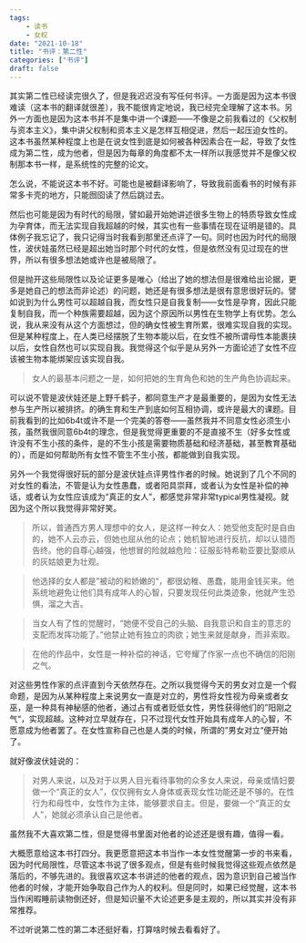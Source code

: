 ```yaml
---
tags:
    - 读书
    - 女权
date: "2021-10-18"
title: "书评：第二性"
categories: ["书评"]
draft: false
---
```

其实第二性已经读完很久了，但是我迟迟没有写任何书评。一方面是因为这本书很难读（这本书的翻译就很差），我不能很肯定地说，我已经完全理解了这本书。另外一方面也是因为这本书并不是集中讲一个课题——不像是之前我看过的《父权制与资本主义》，集中讲父权制和资本主义是怎样互相促进，然后一起压迫女性的。这本书虽然某种程度上也是在说女性到底是如何被各种因素合在一起，导致了女性成为第二性，成为他者，但是因为每章的角度都不太一样所以我感觉并不是像父权制那本书一样，是系统性的完整的论文。

怎么说，不能说这本书不好。可能也是被翻译影响了，导致我前面看书的时候有非常多卡壳的地方，只能囫囵读了然后跳过去。

然后也可能是因为有时代的局限，譬如最开始她讲述很多生物上的特质导致女性成为孕育体，而无法实现自我超越的时候，其实也有一些事情在现在证明是错的。具体例子我忘记了，我只记得当时我看到那里还点评了一句。同时也因为时代的局限性，波伏娃虽然已经是超出她当时那个时代的女性，但是依然没有见过现在的世界，所以有很多想法她或许也是被局限了。

但是抛开这些局限性以及论证更多是唯心（给出了她的想法但是很难给出论据，更多是她自己的想法而非论述）的问题，她还是有很多想法是很有意思很好玩的。譬如说到为什么男性可以超越自我，而女性只是自我复制——女性是孕育，因此只能复制自我，而一个种族需要超越，因为这个原因所以男性在生物学上有优势。怎么说，我从来没有从这个方面想过，但的确女性被生育所累，很难实现自我的实现。但是某种程度上，在人类已经摆脱了生物本能以后，在女性不被所谓母性本能裹挟以后，女性自然也可以实现自我。我觉得这个似乎是从另外一方面论述了女性不应该被生物本能绑架应该实现自我。

> 女人的最基本问题之一是，如何把她的生育角色和她的生产角色协调起来。
>

可以说不管是波伏娃还是上野千鹤子，都同意生产才是最重要的，是因为女性无法参与生产所以被排挤。的确生育和生产到底如何互相协调，或许是最大的课题。目前我看到的比如6b4t或许不是一个完美的答卷——虽然我并不同意女性必须生小孩，虽然我很同意6b4t的理念，但是我觉得更重要的不是直接不生（好多女性或许没有不生小孩的条件，是的不生小孩是需要物质基础和经济基础，甚至教育基础的），而是如何帮助所有女性不管生不生小孩，都能做到自我实现。

另外一个我觉得很好玩的部分是波伏娃点评男性作者的时候。她说到了几个不同的对女性的看法，不管是认为女性愚蠢，或者阳具崇拜，或者认为女性是补偿的神话，或者认为女性应该成为“真正的女人”，都感觉非常非常typical男性凝视。就因为这个所以我觉得非常好笑。

> 所以，普通西方男人理想中的女人，是这样一种女人：她受他支配时是自由的，她不人云亦云，但她也屈从他的论点；她机智地进行反抗，却以认错而告终。他的自尊心越强，他想冒的险就越危险：征服彭特希勒亚要比娶顺从的灰姑娘更为壮观。
> 

> 他选择的女人都是”被动的和娇嫩的“，都很幼稚、愚蠢，能用金钱买来。他系统地避免让他们具有成年人的心智，只要发现任何此类迹象，他就产生恐惧，溜之大吉。
> 

> 当女人有了性的觉醒时，“她便不受自己的头脑、自我意识和自主的意志的支配而发挥功能了。”他禁止她有独立的肉欲；她生来就是献身，而非索取。
> 

> 在他的作品中，女性是一种补偿的神话，它夸耀了作家一点也不确信的阳刚之气。
> 

对这些男性作家的点评直到今天依然存在。之所以我觉得今天的男女对立是一个假命题，是因为从某种程度上来说男女一直是对立的，男性将女性视为母亲或者女巫，是一种具有神秘感的他者，通过占有或者贬低女性，男性获得他们的”阳刚之气“，实现超越。这种对立早就存在，只不过现代女性开始具有成年人的心智，不愿意成为他者罢了。在女性宣称自己也是人类的时候，所谓的”男女对立“便开始了。

就好像波伏娃说的：

> 对男人来说，以及对于以男人目光看待事物的众多女人来说，母亲或情妇要做一个“真正的女人”，仅仅拥有女人身体或表现女性功能还是不够的。在性行为和母性中，女性作为主体，能够要求自主。但是，要做一个“真正的女人”，她就必须承认自己是他者。
> 

虽然我不大喜欢第二性，但是觉得书里面对他者的论述还是很有趣，值得一看。

大概愿意给这本书打四分。我更愿意把这本书当作一本女性觉醒第一步的书来看，因为时代局限性，尽管这本书说了很多观点，但是有些时候我觉得这些观点依然是落后的，不够先进的。我很喜欢这本书讲述的他者的观点，因为意识到自己被当作他者的时候，才能开始争取自己作为人的权利。但是同时，如果已经觉醒，这本书当作闲暇睡前读物倒还好，但是知识量不大论述更多是主观的，所以其实并没有非常推荐。

不过听说第二性的第二本还挺好看，打算啥时候去看看好了。